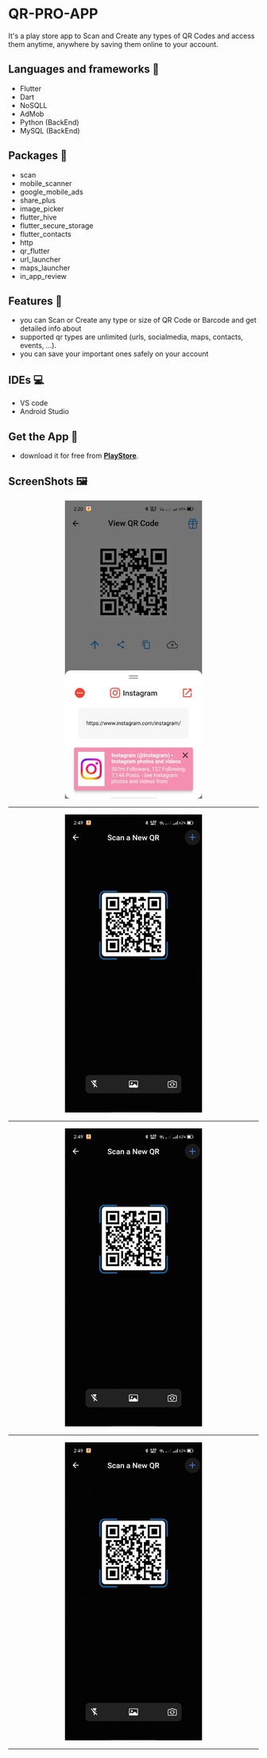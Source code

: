 # QR-PRO-APP

It's a play store app to Scan and Create any types of QR Codes and access them anytime, anywhere by saving them online to your account.

## Languages and frameworks 📑
* Flutter 
* Dart
* NoSQLL
* AdMob
* Python (BackEnd)
* MySQL (BackEnd)

## Packages 🔎
* scan
* mobile_scanner
* google_mobile_ads
* share_plus
* image_picker
* flutter_hive
* flutter_secure_storage
* flutter_contacts
* http
* qr_flutter
* url_launcher
* maps_launcher
* in_app_review

## Features 🥇
* you can Scan or Create any type or size of QR Code or Barcode and get detailed info about
* supported qr types are unlimited (urls, socialmedia, maps, contacts, events, ...).
* you can save your important ones safely on your account

## IDEs 💻
* VS code
* Android Studio

## Get the App 📱
* download it for free from [**PlayStore**](https://play.google.com/store/apps/details?id=com.lezzanos.qrpro.qrcode.barcode.scanner).

## ScreenShots 🖼️
  
<div align='center'>
<img height="600px" src="https://github.com/Mohamed-said-salah/QR-PRO-APP/blob/main/screen_shots/Screenshot_2022-05-21-14-20-50-80_1d10d8d9cd67b75ae7db9e9f00dd6d83.jpg?raw=true">
<hr/>
</div>

<div align='center'>
<img height="600px" src="https://github.com/Mohamed-said-salah/QR-PRO-APP/blob/main/screen_shots/1653137926250.jpg?raw=true">
<hr/>
</div>

<div align='center'>
<img height="600px" src="https://github.com/Mohamed-said-salah/QR-PRO-APP/blob/main/screen_shots/1653137926250.jpg?raw=true">
<hr/>
</div>

<div align='center'>
<img height="600px" src="https://github.com/Mohamed-said-salah/QR-PRO-APP/blob/main/screen_shots/1653137926250.jpg?raw=true">
<hr/>
</div>
